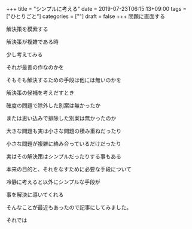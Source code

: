 +++
title = "シンプルに考える"
date = 2019-07-23T06:15:13+09:00
tags = ["ひとりごと"]
categories = [""]
draft = false
+++
問題に直面する

解決策を模索する

解決策が複雑である時

少し考えてみる

それが最善の作なのかを

そもそも解決するための手段は他には無いのかを

解決策の候補を考えだすとき

確度の問題で除外した別案は無かったか

または思い込みで排除した別案は無かったのか

大きな問題も実は小さな問題の積み重ねだったり

小さな問題が複雑に絡み合っているだけだったり

実はその解決策はシンプルだったりする事もある

本来の目的と、それをなすために必要な手段について

冷静に考えると以外にシンプルな手段が

事を解決に導いてくれる

そんなことが最近もあったので記事にしてみました。

それでは
